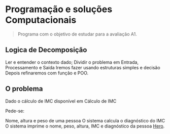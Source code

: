 # Programação e soluções Computacionais

> Programa com o objetivo de estudar para a avaliação A1.

## Logica de Decomposição

Ler e entender o contexto dado; Dividir o problema em Entrada, Processamento e Saída Iremos fazer usando estruturas simples e decisão Depois refinaremos com função e POO.

## O problema

Dado o cálculo de IMC disponível em Cálculo de IMC

Pede-se:

Nome, altura e peso de uma pessoa
O sistema calcula o diagnóstico do IMC
O sistema imprime o nome, peso, altura, IMC e diagnóstico da pessoa
[Hero](https://www.programasaudefacil.com.br/calculadora-de-imc).
